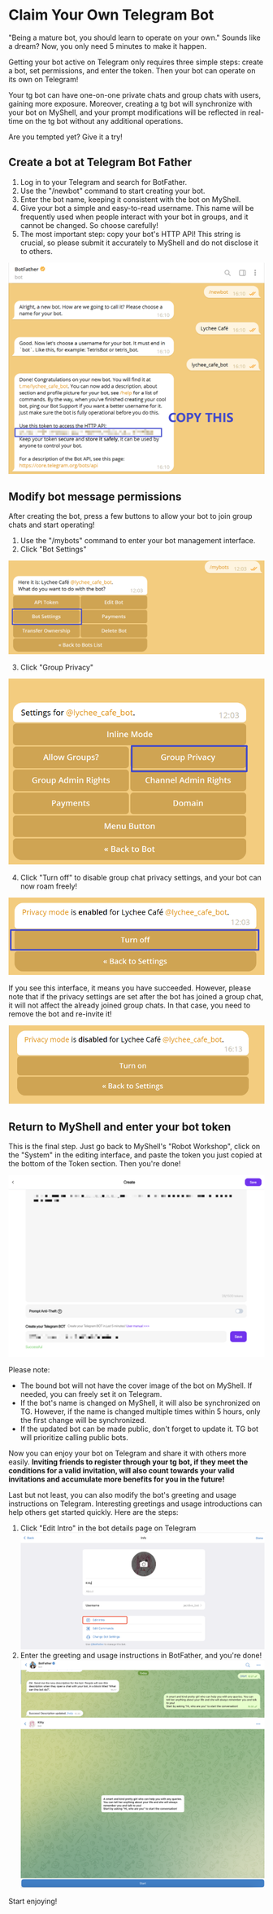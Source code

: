 # Claim Your Own Telegram Bot

"Being a mature bot, you should learn to operate on your own." Sounds like a dream? Now, you only need 5 minutes to make it happen.

Getting your bot active on Telegram only requires three simple steps: create a bot, set permissions, and enter the token. Then your bot can operate on its own on Telegram!

Your tg bot can have one-on-one private chats and group chats with users, gaining more exposure. Moreover, creating a tg bot will synchronize with your bot on MyShell, and your prompt modifications will be reflected in real-time on the tg bot without any additional operations.

Are you tempted yet? Give it a try!

## Create a bot at Telegram Bot Father

1. Log in to your Telegram and search for BotFather.
2. Use the "/newbot" command to start creating your bot.
3. Enter the bot name, keeping it consistent with the bot on MyShell.
4. Give your bot a simple and easy-to-read username. This name will be frequently used when people interact with your bot in groups, and it cannot be changed. So choose carefully!
5. The most important step: copy your bot's HTTP API! This string is crucial, so please submit it accurately to MyShell and do not disclose it to others.

![](<../.gitbook/assets/image (4) (1).png>)

## Modify bot message permissions

After creating the bot, press a few buttons to allow your bot to join group chats and start operating!

1. Use the "/mybots" command to enter your bot management interface.
2. Click "Bot Settings"

![](../.gitbook/assets/image.png)

3. Click "Group Privacy"

![](<../.gitbook/assets/image (3) (1).png>)

4. Click "Turn off" to disable group chat privacy settings, and your bot can now roam freely!

![](<../.gitbook/assets/image (2) (1).png>)

If you see this interface, it means you have succeeded. However, please note that if the privacy settings are set after the bot has joined a group chat, it will not affect the already joined group chats. In that case, you need to remove the bot and re-invite it!

![](<../.gitbook/assets/image (1) (1).png>)

## Return to MyShell and enter your bot token

This is the final step. Just go back to MyShell's "Robot Workshop", click on the "System" in the editing interface, and paste the token you just copied at the bottom of the Token section. Then you're done!

![](<../.gitbook/assets/image (5).png>)

Please note:

* The bound bot will not have the cover image of the bot on MyShell. If needed, you can freely set it on Telegram.
* If the bot's name is changed on MyShell, it will also be synchronized on TG. However, if the name is changed multiple times within 5 hours, only the first change will be synchronized.
* If the updated bot can be made public, don't forget to update it. TG bot will prioritize calling public bots.

Now you can enjoy your bot on Telegram and share it with others more easily. **Inviting friends to register through your tg bot, if they meet the conditions for a valid invitation, will also count towards your valid invitations and accumulate more benefits for you in the future!**

Last but not least, you can also modify the bot's greeting and usage instructions on Telegram. Interesting greetings and usage introductions can help others get started quickly. Here are the steps:

1. Click "Edit Intro" in the bot details page on Telegram\
   ![](<../.gitbook/assets/image (2).png>)
2. Enter the greeting and usage instructions in BotFather, and you're done!\
   ![](<../.gitbook/assets/image (3) (2).png>)\
   ![](<../.gitbook/assets/image (1) (2).png>)

Start enjoying!